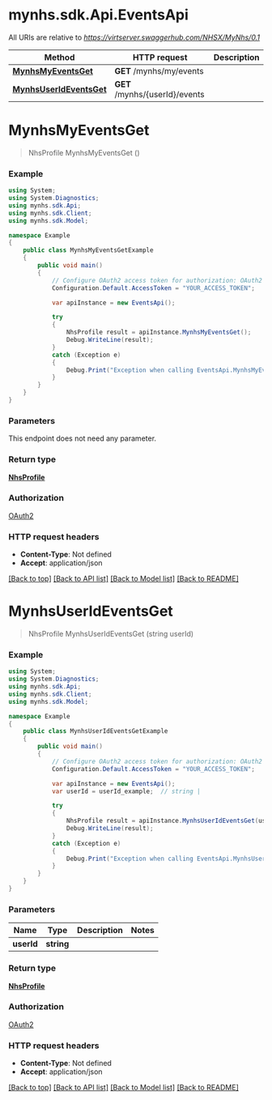 # mynhs.sdk.Api.EventsApi

All URIs are relative to *https://virtserver.swaggerhub.com/NHSX/MyNhs/0.1*

Method | HTTP request | Description
------------- | ------------- | -------------
[**MynhsMyEventsGet**](EventsApi.md#mynhsmyeventsget) | **GET** /mynhs/my/events | 
[**MynhsUserIdEventsGet**](EventsApi.md#mynhsuserideventsget) | **GET** /mynhs/{userId}/events | 

<a name="mynhsmyeventsget"></a>
# **MynhsMyEventsGet**
> NhsProfile MynhsMyEventsGet ()



### Example
```csharp
using System;
using System.Diagnostics;
using mynhs.sdk.Api;
using mynhs.sdk.Client;
using mynhs.sdk.Model;

namespace Example
{
    public class MynhsMyEventsGetExample
    {
        public void main()
        {
            // Configure OAuth2 access token for authorization: OAuth2
            Configuration.Default.AccessToken = "YOUR_ACCESS_TOKEN";

            var apiInstance = new EventsApi();

            try
            {
                NhsProfile result = apiInstance.MynhsMyEventsGet();
                Debug.WriteLine(result);
            }
            catch (Exception e)
            {
                Debug.Print("Exception when calling EventsApi.MynhsMyEventsGet: " + e.Message );
            }
        }
    }
}
```

### Parameters
This endpoint does not need any parameter.

### Return type

[**NhsProfile**](NhsProfile.md)

### Authorization

[OAuth2](../README.md#OAuth2)

### HTTP request headers

 - **Content-Type**: Not defined
 - **Accept**: application/json

[[Back to top]](#) [[Back to API list]](../README.md#documentation-for-api-endpoints) [[Back to Model list]](../README.md#documentation-for-models) [[Back to README]](../README.md)
<a name="mynhsuserideventsget"></a>
# **MynhsUserIdEventsGet**
> NhsProfile MynhsUserIdEventsGet (string userId)



### Example
```csharp
using System;
using System.Diagnostics;
using mynhs.sdk.Api;
using mynhs.sdk.Client;
using mynhs.sdk.Model;

namespace Example
{
    public class MynhsUserIdEventsGetExample
    {
        public void main()
        {
            // Configure OAuth2 access token for authorization: OAuth2
            Configuration.Default.AccessToken = "YOUR_ACCESS_TOKEN";

            var apiInstance = new EventsApi();
            var userId = userId_example;  // string | 

            try
            {
                NhsProfile result = apiInstance.MynhsUserIdEventsGet(userId);
                Debug.WriteLine(result);
            }
            catch (Exception e)
            {
                Debug.Print("Exception when calling EventsApi.MynhsUserIdEventsGet: " + e.Message );
            }
        }
    }
}
```

### Parameters

Name | Type | Description  | Notes
------------- | ------------- | ------------- | -------------
 **userId** | **string**|  | 

### Return type

[**NhsProfile**](NhsProfile.md)

### Authorization

[OAuth2](../README.md#OAuth2)

### HTTP request headers

 - **Content-Type**: Not defined
 - **Accept**: application/json

[[Back to top]](#) [[Back to API list]](../README.md#documentation-for-api-endpoints) [[Back to Model list]](../README.md#documentation-for-models) [[Back to README]](../README.md)
